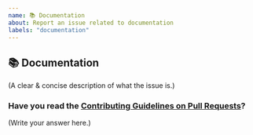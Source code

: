 ```yaml
---
name: 📚 Documentation
about: Report an issue related to documentation
labels: "documentation"
---
```


## 📚 Documentation

(A clear & concise description of what the issue is.)

### Have you read the [Contributing Guidelines on Pull Requests](https://github.com/rpotter12/whatsapp-play/blob/master/CONTRIBUTING.md#reporting-new-issues)?

(Write your answer here.)
